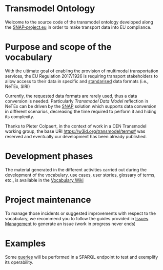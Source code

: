 # Transmodel Ontology

Welcome to the source code of the transmodel ontology developed along the [SNAP-project.eu](https://snap-project.eu) in order to make transport data into EU compliance.


# Purpose and scope of the vocabulary

With the ultimate goal of enabling the provision of multimodal transportation services, the EU Regulation 2017/1926 is requiring transport stakeholders to allow access to their data in specific and [standarised](http://www.transmodel-cen.eu/) data formats (i.e., NeTEx, SIRI) 

Currently, the requested data formats are rarely used, thus a data conversion is needed. Particularly *Transmodel Data Model* reflection in NeTEx can be driven by the [SNAP](https://www.snap-project.eu) solution which supports data conversion in different scenarios, decreasing the time required to perform it and hiding its complexity. 

Thanks to Pieter Colpaert, in the context of work in a CEN Transmodel working group, the base URI https://w3id.org/transmodel/terms# was reserved and eventually our development has been already published.

# Development phases

The material generated in the different activities carried out during the development of the vocabulary, use cases, user stories, glossary of terms, etc., is available in the [Vocabulary Wiki](https://github.com/oeg-upm/transmodel-ontology/wiki)

# Project maintenance

To manage those incidents or suggested improvements with respect to the vocabulary, we recommend you to follow the guides provided in [Issues Management](https://github.com/nombre-repositorio/wiki/issues-management) to generate an issue (work in progress never ends)

# Examples

Some [queries](#) will be performed in a SPARQL endpoint to test and exemplify its operability.


